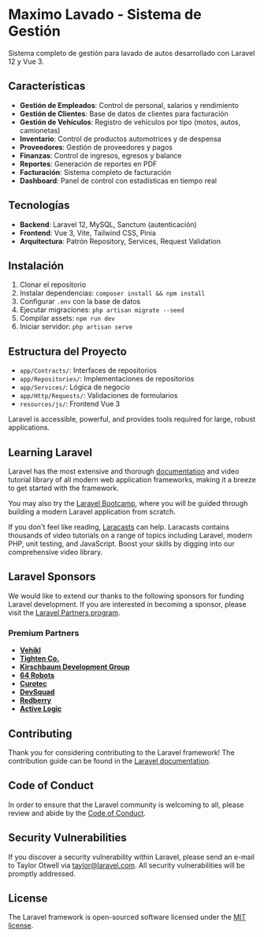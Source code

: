# Maximo Lavado - Sistema de Gestión

Sistema completo de gestión para lavado de autos desarrollado con Laravel 12 y Vue 3.

## Características

- **Gestión de Empleados**: Control de personal, salarios y rendimiento
- **Gestión de Clientes**: Base de datos de clientes para facturación
- **Gestión de Vehículos**: Registro de vehículos por tipo (motos, autos, camionetas)
- **Inventario**: Control de productos automotrices y de despensa
- **Proveedores**: Gestión de proveedores y pagos
- **Finanzas**: Control de ingresos, egresos y balance
- **Reportes**: Generación de reportes en PDF
- **Facturación**: Sistema completo de facturación
- **Dashboard**: Panel de control con estadísticas en tiempo real

## Tecnologías

- **Backend**: Laravel 12, MySQL, Sanctum (autenticación)
- **Frontend**: Vue 3, Vite, Tailwind CSS, Pinia
- **Arquitectura**: Patrón Repository, Services, Request Validation

## Instalación

1. Clonar el repositorio
2. Instalar dependencias: `composer install && npm install`
3. Configurar `.env` con la base de datos
4. Ejecutar migraciones: `php artisan migrate --seed`
5. Compilar assets: `npm run dev`
6. Iniciar servidor: `php artisan serve`

## Estructura del Proyecto

- `app/Contracts/`: Interfaces de repositorios
- `app/Repositories/`: Implementaciones de repositorios
- `app/Services/`: Lógica de negocio
- `app/Http/Requests/`: Validaciones de formularios
- `resources/js/`: Frontend Vue 3

Laravel is accessible, powerful, and provides tools required for large, robust applications.

## Learning Laravel

Laravel has the most extensive and thorough [documentation](https://laravel.com/docs) and video tutorial library of all modern web application frameworks, making it a breeze to get started with the framework.

You may also try the [Laravel Bootcamp](https://bootcamp.laravel.com), where you will be guided through building a modern Laravel application from scratch.

If you don't feel like reading, [Laracasts](https://laracasts.com) can help. Laracasts contains thousands of video tutorials on a range of topics including Laravel, modern PHP, unit testing, and JavaScript. Boost your skills by digging into our comprehensive video library.

## Laravel Sponsors

We would like to extend our thanks to the following sponsors for funding Laravel development. If you are interested in becoming a sponsor, please visit the [Laravel Partners program](https://partners.laravel.com).

### Premium Partners

- **[Vehikl](https://vehikl.com)**
- **[Tighten Co.](https://tighten.co)**
- **[Kirschbaum Development Group](https://kirschbaumdevelopment.com)**
- **[64 Robots](https://64robots.com)**
- **[Curotec](https://www.curotec.com/services/technologies/laravel)**
- **[DevSquad](https://devsquad.com/hire-laravel-developers)**
- **[Redberry](https://redberry.international/laravel-development)**
- **[Active Logic](https://activelogic.com)**

## Contributing

Thank you for considering contributing to the Laravel framework! The contribution guide can be found in the [Laravel documentation](https://laravel.com/docs/contributions).

## Code of Conduct

In order to ensure that the Laravel community is welcoming to all, please review and abide by the [Code of Conduct](https://laravel.com/docs/contributions#code-of-conduct).

## Security Vulnerabilities

If you discover a security vulnerability within Laravel, please send an e-mail to Taylor Otwell via [taylor@laravel.com](mailto:taylor@laravel.com). All security vulnerabilities will be promptly addressed.

## License

The Laravel framework is open-sourced software licensed under the [MIT license](https://opensource.org/licenses/MIT).
